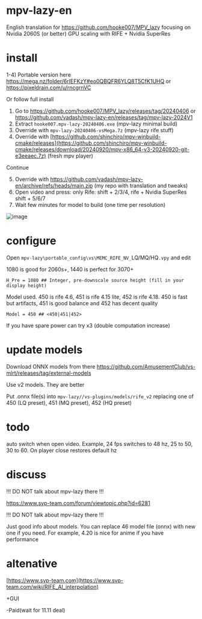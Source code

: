 # mpv-lazy-en
English translation for https://github.com/hooke007/MPV_lazy focusing on Nvidia 2060S (or better) GPU scaling with RIFE + Nvidia SuperRes

# install

1-4) Portable version here https://mega.nz/folder/6rIEFKzY#eo0QBQFR6YLQ8T5CfK1UHQ or https://pixeldrain.com/u/rncgrnVC

Or follow full install

1) Go to https://github.com/hooke007/MPV_lazy/releases/tag/20240406 or https://github.com/vadash/mpv-lazy-en/releases/tag/mpv-lazy-2024V1
2) Extract `hooke007.mpv-lazy-20240406.exe` (mpv-lazy minimal build)
3) Override with `mpv-lazy-20240406-vsMega.7z` (mpv-lazy rife stuff)
4) Override with [https://github.com/shinchiro/mpv-winbuild-cmake/releases](https://github.com/shinchiro/mpv-winbuild-cmake/releases/download/20240920/mpv-x86_64-v3-20240920-git-e3eeaec.7z) (fresh mpv player)

Continue

5) Override with https://github.com/vadash/mpv-lazy-en/archive/refs/heads/main.zip (my repo with translation and tweaks)
6) Open video and press: only Rife: shift + 2/3/4, rife + Nvidia SuperRes shift + 5/6/7
7) Wait few minutes for model to build (one time per resolution)

![image](https://github.com/user-attachments/assets/e466056d-7bd0-4918-b6df-dd42eb29d99b)

# configure
Open `mpv-lazy\portable_config\vs\MEMC_RIFE_NV_`LQ/MQ/HQ`.vpy` and edit

1080 is good for 2060s+, 1440 is perfect for 3070+
```
H_Pre = 1080 ## Integer, pre-downscale source height (fill in your display height)
```

Model used. 450 is rife 4.6, 451 is rife 4.15 lite, 452 is rife 4.18. 450 is fast but artifacts, 451 is good balance and 452 has decent quality
```
Model = 450 ## <450|451|452> 
```

If you have spare power can try x3 (double computation increase)

# update models

Download ONNX models from there https://github.com/AmusementClub/vs-mlrt/releases/tag/external-models

Use v2 models. They are better

Put .onnx file(s) into `mpv-lazy//vs-plugins/models/rife_v2` replacing one of 450 (LQ preset), 451 (MQ preset), 452 (HQ preset) 

# todo

auto switch when open video. Example, 24 fps switches to 48 hz, 25 to 50, 30 to 60. On player close restores default hz

# discuss

!!! DO NOT talk about mpv-lazy there !!!

https://www.svp-team.com/forum/viewtopic.php?id=6281

!!! DO NOT talk about mpv-lazy there !!!

Just good info about models. You can replace 46 model file (onnx) with new one if you need. For example, 4.20 is nice for anime if you have performance

# altenative

[https://www.svp-team.com](https://www.svp-team.com/wiki/RIFE_AI_interpolation)

+GUI

-Paid(wait for 11.11 deal)
